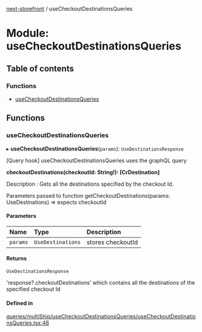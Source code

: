 [next-storefront](../README.md) / useCheckoutDestinationsQueries

# Module: useCheckoutDestinationsQueries

## Table of contents

### Functions

- [useCheckoutDestinationsQueries](useCheckoutDestinationsQueries.md#usecheckoutdestinationsqueries)

## Functions

### useCheckoutDestinationsQueries

▸ **useCheckoutDestinationsQueries**(`params`): `UseDestinationsResponse`

[Query hook] useCheckoutDestinationsQueries uses the graphQL query

<b>checkoutDestinations(checkoutId: String!): [CrDestination]</b>

Description : Gets all the destinations specified by the checkout Id.

Parameters passed to function getCheckoutDestinations(params: UseDestinations) => expects checkoutId

#### Parameters

| Name     | Type              | Description       |
| :------- | :---------------- | :---------------- |
| `params` | `UseDestinations` | stores checkoutId |

#### Returns

`UseDestinationsResponse`

'response?.checkoutDestinations' which contains all the destinations of the specified checkout Id

#### Defined in

[queries/multiShip/useCheckoutDestinationsQueries/useCheckoutDestinationsQueries.tsx:48](https://github.com/KiboSoftware/nextjs-storefront/blob/561a164/hooks/queries/multiShip/useCheckoutDestinationsQueries/useCheckoutDestinationsQueries.tsx#L48)
